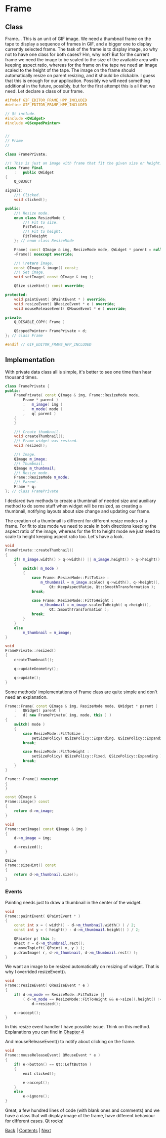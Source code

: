 # Frame

## Class

Frame... This is an unit of GIF image. We need a thumbnail frame on the tape to display
a sequence of frames in GIF, and a bigger one to display currently selected frame. The task
of the frame is to display image, so why not to have one class for both cases? Hm, why not?
But for the current frame we need the image to be scaled to the size of the available area with keeping
aspect ratio, whereas for the frame on the tape we need an image scaled to the height of the tape.
The image on the frame should automatically resize on parent resizing, and it should be
clickable. I guess that this is enough for our application. Possibly we will need something
additional in the future, possibly, but for the first attempt this is all that we need.
Let declare a class of our frame.

```cpp
#ifndef GIF_EDITOR_FRAME_HPP_INCLUDED
#define GIF_EDITOR_FRAME_HPP_INCLUDED

// Qt include.
#include <QWidget>
#include <QScopedPointer>


//
// Frame
//

class FramePrivate;

//! This is just an image with frame that fit the given size or height.
class Frame final
	:	public QWidget
{
	Q_OBJECT

signals:
	//! Clicked.
	void clicked();

public:
	//! Resize mode.
	enum class ResizeMode {
		//! Fit to size.
		FitToSize,
		//! Fit to height.
		FitToHeight
	}; // enum class ResizeMode

	Frame( const QImage & img, ResizeMode mode, QWidget * parent = nullptr );
	~Frame() noexcept override;

	//! \return Image.
	const QImage & image() const;
	//! Set image.
	void setImage( const QImage & img );

	QSize sizeHint() const override;

protected:
	void paintEvent( QPaintEvent * ) override;
	void resizeEvent( QResizeEvent * e ) override;
	void mouseReleaseEvent( QMouseEvent * e ) override;

private:
	Q_DISABLE_COPY( Frame )

	QScopedPointer< FramePrivate > d;
}; // class Frame

#endif // GIF_EDITOR_FRAME_HPP_INCLUDED
```

## Implementation

With private data class all is simple, it's better to see one time than hear thousand times.

```cpp
class FramePrivate {
public:
	FramePrivate( const QImage & img, Frame::ResizeMode mode,
		Frame * parent )
		:	m_image( img )
		,	m_mode( mode )
		,	q( parent )
	{
	}

	//! Create thumbnail.
	void createThumbnail();
	//! Frame widget was resized.
	void resized();

	//! Image.
	QImage m_image;
	//! Thumbnail.
	QImage m_thumbnail;
	//! Resize mode.
	Frame::ResizeMode m_mode;
	//! Parent.
	Frame * q;
}; // class FramePrivate
```

I declared two methods to create a thumbnail of needed size and auxiliary method to do some stuff
when widget will be resized, as creating a thumbnail, notifying layouts about size change and
updating our frame.

The creation of a thumbnail is different for different resize modes of a frame. For fit to size mode
we need to scale in both directions keeping the aspect ratio of the image, whereas for the fit to height
mode we just need to scale to height keeping aspect ratio too. Let's have a look.

```cpp
void
FramePrivate::createThumbnail()
{
	if( m_image.width() > q->width() || m_image.height() > q->height() )
	{
		switch( m_mode )
		{
			case Frame::ResizeMode::FitToSize :
				m_thumbnail = m_image.scaled( q->width(), q->height(),
					Qt::KeepAspectRatio, Qt::SmoothTransformation );
			break;

			case Frame::ResizeMode::FitToHeight :
				m_thumbnail = m_image.scaledToHeight( q->height(),
					Qt::SmoothTransformation );
			break;
		}
	}
	else
		m_thumbnail = m_image;
}

void
FramePrivate::resized()
{
	createThumbnail();

	q->updateGeometry();

	q->update();
}
```

Some methods' implementations of Frame class are quite simple and don't need an explanation.

```cpp
Frame::Frame( const QImage & img, ResizeMode mode, QWidget * parent )
	:	QWidget( parent )
	,	d( new FramePrivate( img, mode, this ) )
{
	switch( mode )
	{
		case ResizeMode::FitToSize :
			setSizePolicy( QSizePolicy::Expanding, QSizePolicy::Expanding );
		break;

		case ResizeMode::FitToHeight :
			setSizePolicy( QSizePolicy::Fixed, QSizePolicy::Expanding );
		break;
	}
}

Frame::~Frame() noexcept
{
}

const QImage &
Frame::image() const
{
	return d->m_image;
}

void
Frame::setImage( const QImage & img )
{
	d->m_image = img;

	d->resized();
}

QSize
Frame::sizeHint() const
{
	return d->m_thumbnail.size();
}
```

### Events

Painting needs just to draw a thumbnail in the center of the widget.

```cpp
void
Frame::paintEvent( QPaintEvent * )
{
	const int x = ( width() - d->m_thumbnail.width() ) / 2;
	const int y = ( height() - d->m_thumbnail.height() ) / 2;

	QPainter p( this );
	QRect r = d->m_thumbnail.rect();
	r.moveTopLeft( QPoint( x, y ) );
	p.drawImage( r, d->m_thumbnail, d->m_thumbnail.rect() );
}
```

We want an image to be resized automatically on resizing of widget. That is why I overrided
resizeEvent().

```cpp
void
Frame::resizeEvent( QResizeEvent * e )
{
	if( d->m_mode == ResizeMode::FitToSize ||
		( d->m_mode == ResizeMode::FitToHeight && e->size().height() != d->m_thumbnail.height() ) )
			d->resized();

	e->accept();
}
```

In this resize event handler I have possible issue. Think on this method. Explanations you can
find in [Chapter 4](../chapter04/mistakes.md)

And mouseReleaseEvent() to notify about clicking on the frame.

```cpp
void
Frame::mouseReleaseEvent( QMouseEvent * e )
{
	if( e->button() == Qt::LeftButton )
	{
		emit clicked();

		e->accept();
	}
	else
		e->ignore();
}
```

Great, a few hundred lines of code (with blank ones and comments) and we have a class that will display
image of the frame, have different behaviour for different cases. Qt rocks!

[Back](plans.md) | [Contents](../README.md) | [Next](frame-on-tape.md)